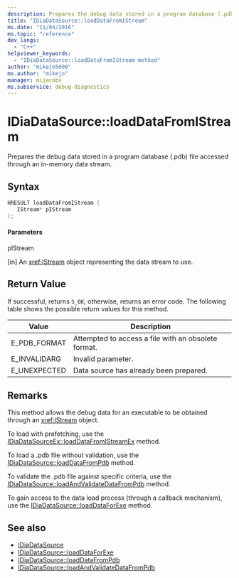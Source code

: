 ```yaml
---
description: Prepares the debug data stored in a program database (.pdb) file accessed through an in-memory data stream.
title: "IDiaDataSource::loadDataFromIStream"
ms.date: "11/04/2016"
ms.topic: "reference"
dev_langs:
  - "C++"
helpviewer_keywords:
  - "IDiaDataSource::loadDataFromIStream method"
author: "mikejo5000"
ms.author: "mikejo"
manager: mijacobs
ms.subservice: debug-diagnostics
---
```


# IDiaDataSource::loadDataFromIStream

Prepares the debug data stored in a program database (.pdb) file accessed through an in-memory data stream.

## Syntax

```c++
HRESULT loadDataFromIStream ( 
   IStream* pIStream
);
```

#### Parameters

pIStream

[in] An <xref:IStream> object representing the data stream to use.

## Return Value

If successful, returns `S_OK`; otherwise, returns an error code. The following table shows the possible return values for this method.

|Value|Description|
|-----------|-----------------|
|E_PDB_FORMAT|Attempted to access a file with an obsolete format.|
|E_INVALIDARG|Invalid parameter.|
|E_UNEXPECTED|Data source has already been prepared.|

## Remarks

This method allows the debug data for an executable to be obtained through an <xref:IStream> object.

To load with prefetching, use the [IDiaDataSourceEx::loadDataFromIStreamEx](../../debugger/debug-interface-access/idiadatasourceex-loaddatafromistreamex.md) method.

To load a .pdb file without validation, use the [IDiaDataSource::loadDataFromPdb](../../debugger/debug-interface-access/idiadatasource-loaddatafrompdb.md) method.

To validate the .pdb file against specific criteria, use the [IDiaDataSource::loadAndValidateDataFromPdb](../../debugger/debug-interface-access/idiadatasource-loadandvalidatedatafrompdb.md) method.

To gain access to the data load process (through a callback mechanism), use the [IDiaDataSource::loadDataForExe](../../debugger/debug-interface-access/idiadatasource-loaddataforexe.md) method.

## See also

- [IDiaDataSource](../../debugger/debug-interface-access/idiadatasource.md)
- [IDiaDataSource::loadDataForExe](../../debugger/debug-interface-access/idiadatasource-loaddataforexe.md)
- [IDiaDataSource::loadDataFromPdb](../../debugger/debug-interface-access/idiadatasource-loaddatafrompdb.md)
- [IDiaDataSource::loadAndValidateDataFromPdb](../../debugger/debug-interface-access/idiadatasource-loadandvalidatedatafrompdb.md)
